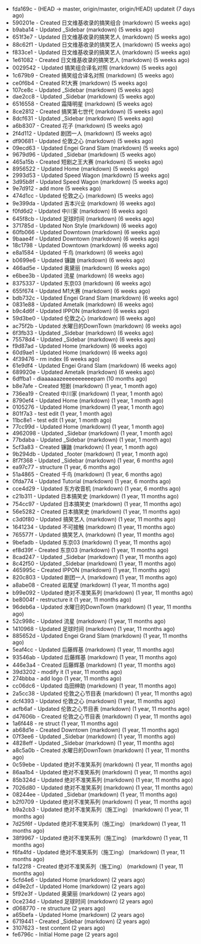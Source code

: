 * fda169c - (HEAD -> master, origin/master, origin/HEAD) updateit (7 days ago) <tcgriffith>
* 590201e - Created 日文维基收录的搞笑组合 (markdown) (5 weeks ago) <TC>
* b9aba14 - Updated _Sidebar (markdown) (5 weeks ago) <TC>
* 651f3e7 - Updated 日文维基收录的搞笑艺人 (markdown) (5 weeks ago) <TC>
* 88c62f1 - Updated 日文维基收录的搞笑艺人 (markdown) (5 weeks ago) <TC>
* f833ce1 - Updated 日文维基收录的搞笑艺人 (markdown) (5 weeks ago) <TC>
* 1e61082 - Created 日文维基收录的搞笑艺人 (markdown) (5 weeks ago) <TC>
* 0029542 - Updated 搞笑组合译名对照 (markdown) (5 weeks ago) <TC>
* 1c679b9 - Created 搞笑组合译名对照 (markdown) (5 weeks ago) <TC>
* ce0f6b4 - Created R1大赛 (markdown) (5 weeks ago) <TC>
* 107ce8c - Updated _Sidebar (markdown) (5 weeks ago) <TC>
* dae2cc8 - Updated _Sidebar (markdown) (5 weeks ago) <TC>
* 6516558 - Created 霜降明星 (markdown) (5 weeks ago) <TC>
* 8ce2812 - Created 搞笑第七世代 (markdown) (5 weeks ago) <TC>
* 8dcf631 - Updated _Sidebar (markdown) (5 weeks ago) <TC>
* a6b8307 - Created 花子 (markdown) (5 weeks ago) <TC>
* 2f4d112 - Updated 剧团一人 (markdown) (5 weeks ago) <TC>
* df90681 - Updated 伦敦之心 (markdown) (5 weeks ago) <TC>
* 09ecd63 - Updated Engei Grand Slam (markdown) (5 weeks ago) <TC>
* 9679d96 - Updated _Sidebar (markdown) (5 weeks ago) <TC>
* 465a15b - Created 短剧之王大赛 (markdown) (5 weeks ago) <TC>
* 8956522 - Updated Home (markdown) (5 weeks ago) <TC>
* 2993d53 - Updated Speed Wagon (markdown) (5 weeks ago) <TC>
* 3d95b8f - Updated Speed Wagon (markdown) (5 weeks ago) <TC>
* 9e7d912 - add more (5 weeks ago) <tcgriffith>
* 474d1cc - Updated 伦敦之心 (markdown) (5 weeks ago) <TC>
* 9e399da - Updated 吉本兴业 (markdown) (6 weeks ago) <TC>
* f0fd6d2 - Updated 中川家 (markdown) (6 weeks ago) <TC>
* 645f8cb - Updated 足球时间 (markdown) (6 weeks ago) <TC>
* 371785d - Updated Non Style (markdown) (6 weeks ago) <TC>
* 60fb066 - Updated Downtown (markdown) (6 weeks ago) <TC>
* 9baae4f - Updated Downtown (markdown) (6 weeks ago) <TC>
* 18c1798 - Updated Downtown (markdown) (6 weeks ago) <TC>
* e8a1584 - Updated 千鸟 (markdown) (6 weeks ago) <TC>
* b0699e6 - Updated 镰鼬 (markdown) (6 weeks ago) <TC>
* 466ad5e - Updated 奥黛丽 (markdown) (6 weeks ago) <TC>
* e6bee3b - Updated 流星 (markdown) (6 weeks ago) <TC>
* 8375337 - Updated 东京03 (markdown) (6 weeks ago) <TC>
* 655f674 - Updated M1大赛 (markdown) (6 weeks ago) <TC>
* bdb732c - Updated Engei Grand Slam (markdown) (6 weeks ago) <TC>
* 0831e88 - Updated Ametalk (markdown) (6 weeks ago) <TC>
* b9c4d6f - Updated IPPON (markdown) (6 weeks ago) <TC>
* 59d3be0 - Updated 伦敦之心 (markdown) (6 weeks ago) <TC>
* ac75f2b - Updated 水曜日的DownTown (markdown) (6 weeks ago) <TC>
* 6f3fb33 - Updated _Sidebar (markdown) (6 weeks ago) <TC>
* 75578d4 - Updated _Sidebar (markdown) (6 weeks ago) <TC>
* f9d87ad - Updated Home (markdown) (6 weeks ago) <TC>
* 60d9ae1 - Updated Home (markdown) (6 weeks ago) <TC>
* 4f39476 - rm index (6 weeks ago) <tcgriffith>
* 61e9df4 - Updated Engei Grand Slam (markdown) (6 weeks ago) <TC>
* 689920e - Updated Ametalk (markdown) (6 weeks ago) <TC>
* 6dffba1 - diaaaaaazeeeeeeeeeepam (10 months ago) <tcgriffith>
* b8e7afe - Created 短剧 (markdown) (1 year, 1 month ago) <TC>
* 736ea19 - Created 中川家 (markdown) (1 year, 1 month ago) <TC>
* 8790ef4 - Updated Home (markdown) (1 year, 1 month ago) <TC>
* 0105276 - Updated Home (markdown) (1 year, 1 month ago) <TC>
* 801f7a3 - test edit (1 year, 1 month ago) <TC>
* 11bc8e1 - test edit (1 year, 1 month ago) <TC>
* 77cc99d - Updated Home (markdown) (1 year, 1 month ago) <TC>
* 4962098 - Updated _Sidebar (markdown) (1 year, 1 month ago) <TC>
* 77bdaba - Updated _Sidebar (markdown) (1 year, 1 month ago) <TC>
* 5cf3a83 - Created 镰鼬 (markdown) (1 year, 1 month ago) <TC>
* 9b294db - Updated _footer (markdown) (1 year, 1 month ago) <TC>
* 8f7f368 - Updated _Sidebar (markdown) (1 year, 6 months ago) <TC>
* ea97c77 - structure (1 year, 6 months ago) <tcgriffith>
* 51a4865 - Created 千鸟 (markdown) (1 year, 6 months ago) <TC>
* 0fda774 - Updated Tutorial (markdown) (1 year, 6 months ago) <TC>
* cce4d29 - Updated 东方收音机 (markdown) (1 year, 6 months ago) <TC>
* c21b311 - Updated 日本搞笑史 (markdown) (1 year, 11 months ago) <TC>
* 754cc97 - Updated 日本搞笑史 (markdown) (1 year, 11 months ago) <TC>
* 56e5282 - Created 日本搞笑史 (markdown) (1 year, 11 months ago) <TC>
* c3d0f80 - Updated 搞笑艺人 (markdown) (1 year, 11 months ago) <TC>
* 1641234 - Updated 不可接触 (markdown) (1 year, 11 months ago) <crossrx>
* 765577f - Updated 搞笑艺人 (markdown) (1 year, 11 months ago) <TC>
* 9befadb - Updated 东京03 (markdown) (1 year, 11 months ago) <TC>
* ef8d39f - Created 东京03 (markdown) (1 year, 11 months ago) <TC>
* 8cad247 - Updated _Sidebar (markdown) (1 year, 11 months ago) <TC>
* 8c42f50 - Updated _Sidebar (markdown) (1 year, 11 months ago) <TC>
* 465995c - Created IPPON (markdown) (1 year, 11 months ago) <TC>
* 820c803 - Updated 剧团一人 (markdown) (1 year, 11 months ago) <TC>
* a8abe08 - Created 岩尾望 (markdown) (1 year, 11 months ago) <TC>
* b99e092 - Updated 绝对不准笑系列 (markdown) (1 year, 11 months ago) <Humi2314>
* be8004f - restructure it (1 year, 11 months ago) <tcgriffith>
* 96deb6a - Updated 水曜日的DownTown (markdown) (1 year, 11 months ago) <Humi2314>
* 52c998c - Updated 流星 (markdown) (1 year, 11 months ago) <tohrusnbs>
* 1410968 - Updated 足球时间 (markdown) (1 year, 11 months ago) <TC>
* 885652d - Updated Engei Grand Slam (markdown) (1 year, 11 months ago) <TC>
* 5eaf4cc - Updated 后藤辉基 (markdown) (1 year, 11 months ago) <TC>
* 93546ab - Updated 后藤辉基 (markdown) (1 year, 11 months ago) <TC>
* 446e3a4 - Created 后藤辉基 (markdown) (1 year, 11 months ago) <TC>
* 39d3202 - modify it (1 year, 11 months ago) <tcgriffith>
* 274bbba - add logo (1 year, 11 months ago) <tcgriffith>
* cc06dc6 - Updated 岛田绅助 (markdown) (1 year, 11 months ago) <TC>
* 2a5cc38 - Updated 伦敦之心节目表 (markdown) (1 year, 11 months ago) <TC>
* dcf4393 - Updated 伦敦之心 (markdown) (1 year, 11 months ago) <TC>
* acfb6af - Updated 伦敦之心节目表 (markdown) (1 year, 11 months ago) <TC>
* d47606b - Created 伦敦之心节目表 (markdown) (1 year, 11 months ago) <TC>
* 1a6f448 - re struct (1 year, 11 months ago) <tcgriffith>
* ab68d1e - Created Downtown (markdown) (1 year, 11 months ago) <TC>
* 07f3ee6 - Updated _Sidebar (markdown) (1 year, 11 months ago) <TC>
* 4828eff - Updated _Sidebar (markdown) (1 year, 11 months ago) <Humi2314>
* a8c5a0b - Created 水曜日的DownTown (markdown) (1 year, 11 months ago) <Humi2314>
* 0c59ebe - Updated 绝对不准笑系列 (markdown) (1 year, 11 months ago) <Humi2314>
* 86aa1b4 - Updated 绝对不准笑系列 (markdown) (1 year, 11 months ago) <Humi2314>
* 85b324d - Updated 绝对不准笑系列 (markdown) (1 year, 11 months ago) <Humi2314>
* 7026d80 - Updated 绝对不准笑系列 (markdown) (1 year, 11 months ago) <Humi2314>
* 08244ee - Updated _Sidebar (markdown) (1 year, 11 months ago) <Humi2314>
* b2f0709 - Updated 绝对不准笑系列 (markdown) (1 year, 11 months ago) <Humi2314>
* b9a2cb3 - Updated 绝对不准笑系列（施工ing） (markdown) (1 year, 11 months ago) <Humi2314>
* 7d25f6f - Updated 绝对不准笑系列（施工ing） (markdown) (1 year, 11 months ago) <Humi2314>
* 38f9967 - Updated 绝对不准笑系列（施工ing） (markdown) (1 year, 11 months ago) <Humi2314>
* f6fa4fd - Updated 绝对不准笑系列（施工ing） (markdown) (1 year, 11 months ago) <Humi2314>
* fa122f8 - Created 绝对不准笑系列（施工ing） (markdown) (1 year, 11 months ago) <Humi2314>
* 5cfd4e6 - Updated Home (markdown) (2 years ago) <TC>
* d49e2cf - Updated Home (markdown) (2 years ago) <TC>
* 5f92e3f - Updated 奥黛丽 (markdown) (2 years ago) <TC>
* 0ce234d - Updated 足球时间 (markdown) (2 years ago) <TC>
* d068770 - re structure (2 years ago) <tcgriffith>
* a65befa - Updated Home (markdown) (2 years ago) <TC>
* 6719441 - Created _Sidebar (markdown) (2 years ago) <TC>
* 3107623 - test content (2 years ago) <tcgriffith>
* fe6796c - Initial Home page (2 years ago) <TC>